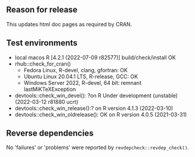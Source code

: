 ## Reason for release

This updates html doc pages as required by CRAN.

## Test environments
* local macos R [4.2.1 (2022-07-09 r82577)] build/check/install OK
* rhub::check_for_cran()
  * Fedora Linux, R-devel, clang, gfortran: OK
  * Ubuntu Linux 20.04.1 LTS, R-release, GCC: OK
  * Windows Server 2022, R-devel, 64 bit: remnant lastMiKTeXException
* devtools::check_win_devel(): ?on R Under development (unstable) (2022-03-12 r81880 ucrt)
* devtools::check_win_release():? on R version 4.1.3 (2022-03-10)
* devtools::check_win_oldrelease(): OK on R version 4.0.5 (2021-03-31)


## Reverse dependencies

No 'failures' or 'problems' were reported by `revdepcheck::revdep_check()`.

